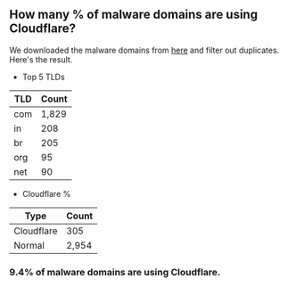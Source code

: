 ## How many % of malware domains are using Cloudflare?


We downloaded the malware domains from [here](https://urlhaus.abuse.ch) and filter out duplicates.
Here's the result.


[//]: # (start replacement)


- Top 5 TLDs

| TLD | Count |
| --- | --- |
| com | 1,829 |
| in | 208 |
| br | 205 |
| org | 95 |
| net | 90 |


- Cloudflare %

| Type | Count |
| --- | --- |
| Cloudflare | 305 |
| Normal | 2,954 |


### 9.4% of malware domains are using Cloudflare.